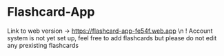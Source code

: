 # Flashcard-App
Link to web version -> https://flashcard-app-fe54f.web.app \n
	! Account system is not yet set up, feel free to add flashcards but please do not edit any prexisting flashcards

